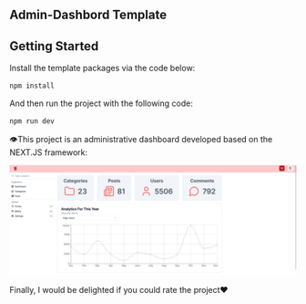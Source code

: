 <h2>Admin-Dashbord Template</h2>

## Getting Started

Install the template packages via the code below:

```bash
npm install
```
And then run the project with the following code:

```bash
npm run dev
```

<p>👁️This project is an administrative dashboard developed based on the NEXT.JS framework:</p>
<img src="/img/pic.png">
<br>
<p>Finally, I would be delighted if you could rate the project❤️</p>
